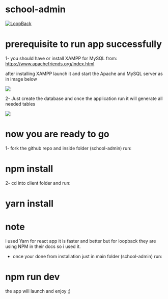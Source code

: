# school-admin

[![LoopBack](https://github.com/strongloop/loopback-next/raw/master/docs/site/imgs/branding/Powered-by-LoopBack-Badge-(blue)-@2x.png)](http://loopback.io/)

# prerequisite to run app successfully

1- you should have or install XAMPP for MySQL from: https://www.apachefriends.org/index.html

after installing XAMPP launch it and start the Apache and MySQL server as in image below

![](https://gozenhost.com/news/wp-content/uploads/2017/11/xampp.jpg)

2- Just create the database and once the application run it will generate all needed tables

![](https://www.android-examples.com/wp-content/uploads/2015/12/create-database.png)

# now you are ready to go

1- fork the github repo and inside folder (school-admin) run:

# npm install

2- cd into client folder and run:

# yarn install 

# note

i used Yarn for react app it is faster and better but for loopback they are using NPM in their docs so i used it.

* once your done from installation just in main folder (school-admin) run:

# npm run dev

the app will launch and enjoy ;)
